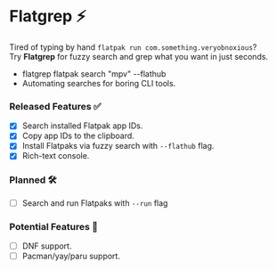 # Flatgrep ⚡
Tired of typing by hand `flatpak run com.something.veryobnoxious`?  
Try **Flatgrep** for fuzzy search and grep what you want in just seconds. 

* flatgrep flatpak search "mpv" --flathub
* Automating searches for boring CLI tools.

### Released Features ✅
- [x] Search installed Flatpak app IDs.
- [x] Copy app IDs to the clipboard.
- [x] Install Flatpaks via fuzzy search with `--flathub` flag.
- [x] Rich-text console.

### Planned 🛠️
- [ ] Search and run Flatpaks with `--run` flag

### Potential Features 🤔
- [ ] DNF support.
- [ ] Pacman/yay/paru support.
